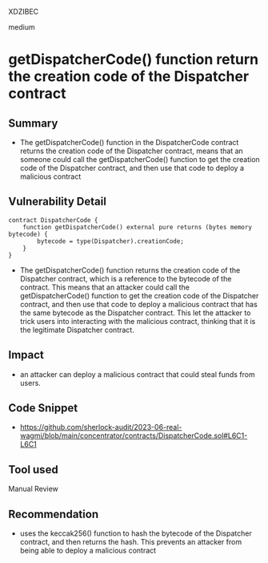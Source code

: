 XDZIBEC

medium

# getDispatcherCode() function  return the creation code of the Dispatcher contract

## Summary
- The getDispatcherCode() function in the DispatcherCode contract returns the creation code of the Dispatcher contract, means that an someone could call the getDispatcherCode() function to get the creation code of the Dispatcher contract, and then use that code to deploy a malicious contract 
## Vulnerability Detail

```solidity
contract DispatcherCode {
    function getDispatcherCode() external pure returns (bytes memory bytecode) {
        bytecode = type(Dispatcher).creationCode;
    }
}
```

- The getDispatcherCode() function returns the creation code of the Dispatcher contract, which is a reference to the bytecode of the contract. This means that an attacker could call the getDispatcherCode() function to get the creation code of the Dispatcher contract, and then use that code to deploy a malicious contract that has the same bytecode as the Dispatcher contract. This let the attacker to trick users into interacting with the malicious contract, thinking that it is the legitimate Dispatcher contract.
## Impact
-  an attacker can deploy a malicious contract that could steal funds from users.
## Code Snippet
- https://github.com/sherlock-audit/2023-06-real-wagmi/blob/main/concentrator/contracts/DispatcherCode.sol#L6C1-L6C1
## Tool used

Manual Review

## Recommendation
- uses the keccak256() function to hash the bytecode of the Dispatcher contract, and then returns the hash. This prevents an attacker from being able to deploy a malicious contract